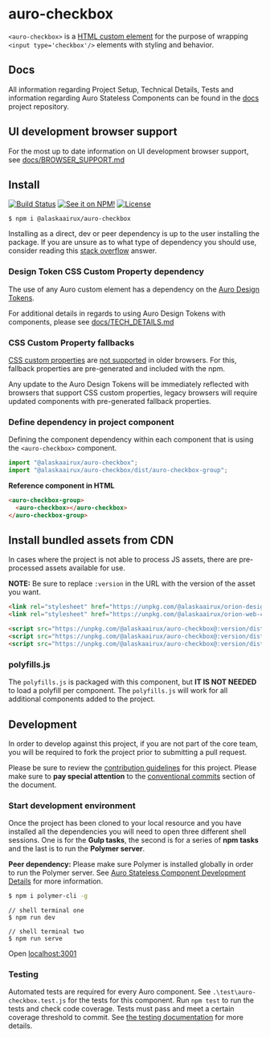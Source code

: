 # auro-checkbox

`<auro-checkbox>` is a [HTML custom element](https://developer.mozilla.org/en-US/docs/Web/Web_Components/Using_custom_elements) for the purpose of wrapping `<input type='checkbox'/>` elements with styling and behavior.

## Docs

All information regarding Project Setup, Technical Details, Tests and information regarding Auro Stateless Components can be found in the [docs](https://github.com/AlaskaAirlines/auro_docs/tree/master/src) project repository.

## UI development browser support

For the most up to date information on UI development browser support, see [docs/BROWSER_SUPPORT.md](https://github.com/AlaskaAirlines/auro_docs/blob/master/src/BROWSER_SUPPORT.md)

## Install

[![Build Status](https://img.shields.io/github/workflow/status/AlaskaAirlines/auro-checkbox/Test%20and%20publish?branch=master&style=for-the-badge)](https://github.com/AlaskaAirlines/auro-checkbox/actions?query=workflow%3A%22test+and+publish%22)
[![See it on NPM!](https://img.shields.io/npm/v/@alaskaairux/auro-checkbox?style=for-the-badge&color=orange)](https://www.npmjs.com/package/@alaskaairux//auro-checkbox)
[![License](https://img.shields.io/npm/l/@alaskaairux/auro-checkbox.svg?color=blue&style=for-the-badge)](https://www.apache.org/licenses/LICENSE-2.0)

```shell
$ npm i @alaskaairux/auro-checkbox
```

Installing as a direct, dev or peer dependency is up to the user installing the package. If you are unsure as to what type of dependency you should use, consider reading this [stack overflow](https://stackoverflow.com/questions/18875674/whats-the-difference-between-dependencies-devdependencies-and-peerdependencies) answer.

### Design Token CSS Custom Property dependency

The use of any Auro custom element has a dependency on the [Auro Design Tokens](https://github.com/AlaskaAirlines/OrionDesignTokens).

For additional details in regards to using Auro Design Tokens with components, please see [docs/TECH_DETAILS.md](https://github.com/AlaskaAirlines/auro_docs/blob/master/src/TECH_DETAILS.md)

### CSS Custom Property fallbacks

[CSS custom properties](https://developer.mozilla.org/en-US/docs/Web/CSS/Using_CSS_custom_properties) are [not supported](https://github.com/AlaskaAirlines/auro_docs/blob/master/src/CUSTOM_PROPERTIES.md) in older browsers. For this, fallback properties are pre-generated and included with the npm.

Any update to the Auro Design Tokens will be immediately reflected with browsers that support CSS custom properties, legacy browsers will require updated components with pre-generated fallback properties.

### Define dependency in project component

Defining the component dependency within each component that is using the `<auro-checkbox>` component.

```javascript
import "@alaskaairux/auro-checkbox";
import "@alaskaairux/auro-checkbox/dist/auro-checkbox-group";
```

**Reference component in HTML**

```html
<auro-checkbox-group>
  <auro-checkbox></auro-checkbox>
</auro-checkbox-group>
```

## Install bundled assets from CDN

In cases where the project is not able to process JS assets, there are pre-processed assets available for use.

**NOTE:** Be sure to replace `:version` in the URL with the version of the asset you want.

```html
<link rel="stylesheet" href="https://unpkg.com/@alaskaairux/orion-design-tokens@:version/dist/tokens/CSSTokenProperties.css" />
<link rel="stylesheet" href="https://unpkg.com/@alaskaairux/orion-web-core-style-sheets@:version/dist/bundled/baseline.css" />

<script src="https://unpkg.com/@alaskaairux/auro-checkbox@:version/dist/polyfills.js"></script>
<script src="https://unpkg.com/@alaskaairux/auro-checkbox@:version/dist/auro-checkbox__bundled.js"></script>
<script src="https://unpkg.com/@alaskaairux/auro-checkbox@:version/dist/auro-checkbox-group__bundled.js"></script>
```

### polyfills.js

The `polyfills.js` is packaged with this component, but **IT IS NOT NEEDED** to load a polyfill per component. The `polyfills.js` will work for all additional components added to the project.


## Development

In order to develop against this project, if you are not part of the core team, you will be required to fork the project prior to submitting a pull request.

Please be sure to review the [contribution guidelines](https://github.com/AlaskaAirlines/auro_docs/blob/master/src/CONTRIBUTING.md) for this project. Please make sure to **pay special attention** to the [conventional commits](https://github.com/AlaskaAirlines/auro_docs/blob/master/src/CONTRIBUTING.md#conventional-commits) section of the document.

### Start development environment

Once the project has been cloned to your local resource and you have installed all the dependencies you will need to open three different shell sessions. One is for the **Gulp tasks**, the second is for a series of **npm tasks** and the last is to run the **Polymer server**.

**Peer dependency:** Please make sure Polymer is installed globally in order to run the Polymer server. See [Auro Stateless Component Development Details](https://github.com/AlaskaAirlines/auro_docs/blob/master/src/TECH_DETAILS.md) for more information.

```bash
$ npm i polymer-cli -g
```

```shell
// shell terminal one
$ npm run dev

// shell terminal two
$ npm run serve
```

Open [localhost:3001](http://localhost:3001/)

### Testing
Automated tests are required for every Auro component. See `.\test\auro-checkbox.test.js` for the tests for this component. Run `npm test` to run the tests and check code coverage. Tests must pass and meet a certain coverage threshold to commit. See [the testing documentation](https://github.com/AlaskaAirlines/auro_docs/blob/master/src/TESTS.md) for more details.
